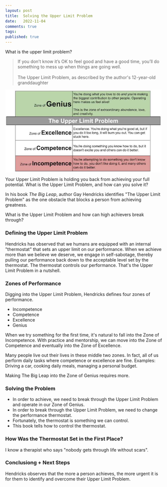 ```yaml
---
layout: post
title:  Solving the Upper Limit Problem
date:   2022-11-04
comments: true
tags: 
published: true
---
```

What is the upper limit problem?

>If you don’t know it’s OK to feel good and have a good time, you’ll do something to mess up when things are going well.<br/>&nbsp;<br/>The Upper Limit Problem, as described by the author's 12-year-old granddaughter



<a href="/images/Zones_Solving_the_Upper_Limit_Problem.png"><img src="/images/Zones_Solving_the_Upper_Limit_Problem.png" align="center" width="500" padding="20" alt="The Big Leap by Gay Hendricks - Upper Limit Problem Chart" title="The Big Leap by Gay Hendricks - Upper Limit Problem Chart" /></a>

Your Upper Limit Problem is holding you back from achieving your full potential. What is the Upper Limit Problem, and how can you solve it?

In his book _The Big Leap_, author Gay Hendricks identifies "The Upper Limit Problem" as the one obstacle that blocks a person from achieving greatness. 

What is the Upper Limit Problem and how can high achievers break through?

<!--more-->

### Defining the Upper Limit Problem

Hendricks has observed that we humans are equipped with an internal "thermostat" that sets an upper limit on our performance. When we achieve more than we believe we deserve, we engage in self-sabotage, thereby pulling our performance back down to the acceptable level set by the thermostat. The thermostat controls our performance. That's the Upper Limit Problem in a nutshell.

### Zones of Performance

Digging into the Upper Limit Problem, Hendricks defines four zones of performance.

* Incompetence
* Competence
* Excellence
* Genius

When we try something for the first time, it's natural to fall into the Zone of Incompetence. With practice and mentorship, we can move into the Zone of Competence and eventually into the Zone of Excellence.

Many people live out their lives in these middle two zones. In fact, all of us perform daily tasks where competence or excellence are fine. Examples: Driving a car, cooking daily meals, managing a personal budget.

Making The Big Leap into the Zone of Genius requires more.


### Solving the Problem

* In order to achieve, we need to break through the Upper Limit Problem and operate in our Zone of Genius.
* In order to break through the Upper Limit Problem, we need to change the performance thermostat.
* Fortunately, the thermostat is something we can control.
* This book tells how to control the thermostat.

### How Was the Thermostat Set in the First Place?

I know a therapist who says "nobody gets through life without scars". 




### Conclusiong + Next Steps

Hendricks observes that the more a person achieves, the more urgent it is for them to identify and overcome their Upper Limit Problem.


 
